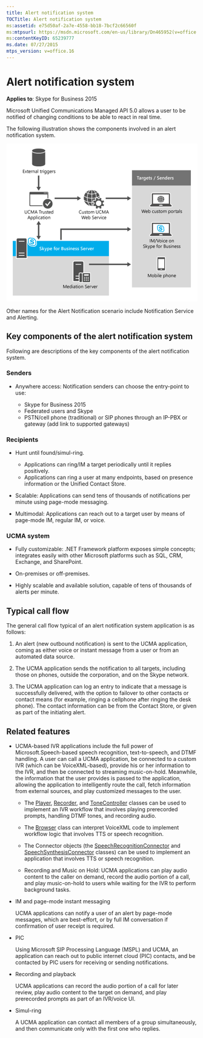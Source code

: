 ```yaml
---
title: Alert notification system
TOCTitle: Alert notification system
ms:assetid: e75d50af-2a7e-4558-bb18-7bcf2c66560f
ms:mtpsurl: https://msdn.microsoft.com/en-us/library/Dn465952(v=office.16)
ms:contentKeyID: 65239777
ms.date: 07/27/2015
mtps_version: v=office.16
---
```


# Alert notification system

**Applies to**: Skype for Business 2015

Microsoft Unified Communications Managed API 5.0 allows a user to be notified of changing conditions to be able to react in real time.

The following illustration shows the components involved in an alert notification system.

![Alerts details](images/Dn465952.UCMA-Alerts2(Office.16).png "Alerts details")

Other names for the Alert Notification scenario include Notification Service and Alerting.

## Key components of the alert notification system

Following are descriptions of the key components of the alert notification system.

### Senders

- Anywhere access: Notification senders can choose the entry-point to use:
    
  - Skype for Business 2015
  - Federated users and Skype
  - PSTN/cell phone (traditional) or SIP phones through an IP-PBX or gateway (add link to supported gateways)

### Recipients

- Hunt until found/simul-ring.
    
  - Applications can ring/IM a target periodically until it replies positively.
  - Applications can ring a user at many endpoints, based on presence information or the Unified Contact Store.

- Scalable: Applications can send tens of thousands of notifications per minute using page-mode messaging.

- Multimodal: Applications can reach out to a target user by means of page-mode IM, regular IM, or voice.

### UCMA system

- Fully customizable: .NET Framework platform exposes simple concepts; integrates easily with other Microsoft platforms such as SQL, CRM, Exchange, and SharePoint.

- On-premises or off-premises.

- Highly scalable and available solution, capable of tens of thousands of alerts per minute.

## Typical call flow

The general call flow typical of an alert notification system application is as follows:

1.  An alert (new outbound notification) is sent to the UCMA application, coming as either voice or instant message from a user or from an automated data source.

2.  The UCMA application sends the notification to all targets, including those on phones, outside the corporation, and on the Skype network.

3.  The UCMA application can log an entry to indicate that a message is successfully delivered, with the option to failover to other contacts or contact means (for example, ringing a cellphone after ringing the desk phone). The contact information can be from the Contact Store, or given as part of the initiating alert.

## Related features

- UCMA-based IVR applications include the full power of Microsoft.Speech-based speech recognition, text-to-speech, and DTMF handling. A user can call a UCMA application, be connected to a custom IVR (which can be VoiceXML-based), provide his or her information to the IVR, and then be connected to streaming music-on-hold. Meanwhile, the information that the user provides is passed to the application, allowing the application to intelligently route the call, fetch information from external sources, and play customized messages to the user.
    
  - The [Player](https://docs.microsoft.com/dotnet/api/microsoft.rtc.collaboration.audiovideo.player?view=ucma-api), [Recorder](https://docs.microsoft.com/dotnet/api/microsoft.rtc.collaboration.audiovideo.recorder?view=ucma-api), and [ToneController](https://docs.microsoft.com/dotnet/api/microsoft.rtc.collaboration.audiovideo.tonecontroller?view=ucma-api) classes can be used to implement an IVR workflow that involves playing prerecorded prompts, handling DTMF tones, and recording audio.
    
  - The [Browser](https://docs.microsoft.com/dotnet/api/microsoft.rtc.collaboration.audiovideo.voicexml.browser?view=ucma-voice) class can interpret VoiceXML code to implement workflow logic that involves TTS or speech recognition.
    
  - The Connector objects (the [SpeechRecognitionConnector](https://docs.microsoft.com/dotnet/api/microsoft.rtc.collaboration.audiovideo.speechrecognitionconnector?view=ucma-api) and [SpeechSynthesisConnector](https://docs.microsoft.com/dotnet/api/microsoft.rtc.collaboration.audiovideo.speechsynthesisconnector?view=ucma-api) classes) can be used to implement an application that involves TTS or speech recognition.
  
  - Recording and Music on Hold: UCMA applications can play audio content to the caller on demand, record the audio portion of a call, and play music-on-hold to users while waiting for the IVR to perform background tasks.

- IM and page-mode instant messaging
    
  UCMA applications can notify a user of an alert by page-mode messages, which are best-effort, or by full IM conversation if confirmation of user receipt is required.

- PIC
    
  Using Microsoft SIP Processing Language (MSPL) and UCMA, an application can reach out to public internet cloud (PIC) contacts, and be contacted by PIC users for receiving or sending notifications.

- Recording and playback
    
  UCMA applications can record the audio portion of a call for later review, play audio content to the target on demand, and play prerecorded prompts as part of an IVR/voice UI.

- Simul-ring
    
  A UCMA application can contact all members of a group simultaneously, and then communicate only with the first one who replies.

